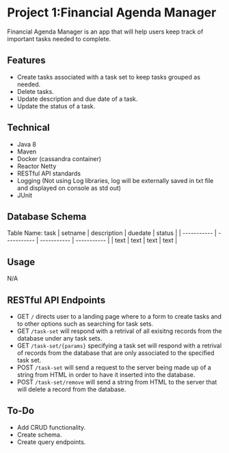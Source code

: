 # Project 1:Financial Agenda Manager

Financial Agenda Manager is an app that will help users keep track of important tasks needed to complete.

## Features
- Create tasks associated with a task set to keep tasks grouped as needed.
- Delete tasks.
- Update description and due date of a task.
- Update the status of a task.

## Technical
- Java 8
- Maven
- Docker (cassandra container)
- Reactor Netty
- RESTful API standards
- Logging (Not using Log libraries, log will be externally saved in txt file and displayed on console as std out)
- JUnit 

## Database Schema
Table Name: task
| setname     | description | duedate     | status      |
| ----------- | ----------- | ----------- | ----------- |
| text        | text        | text        | text        |

## Usage
N/A

## RESTful API Endpoints
- GET `/` directs user to a landing page where to a form to create tasks and to other options such as searching for task sets.
- GET `/task-set` will respond with a retrival of all exisitng records from the database under any task sets.
- GET `/task-set/{params}` specifying a task set will respond with a retrival of records from the database that are only associated to the specified task set.
- POST `/task-set` will send a request to the server being made up of a string from HTML in order to have it inserted into the database.
- POST `/task-set/remove` will send a string from HTML to the server that will delete a record from the database.

## To-Do
- Add CRUD functionality.
- Create schema.
- Create query endpoints.
